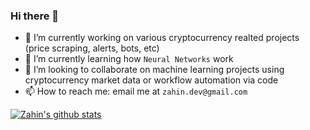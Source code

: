 ### Hi there 👋

<!--
**zahin-mohammad/zahin-mohammad** is a ✨ _special_ ✨ repository because its `README.md` (this file) appears on your GitHub profile.
-->

- 🔭 I’m currently working on various cryptocurrency realted projects (price scraping, alerts, bots, etc)
- 🌱 I’m currently learning how `Neural Networks` work
- 👯 I’m looking to collaborate on machine learning projects using cryptocurrency market data or workflow automation via code
- 📫 How to reach me: email me at `zahin.dev@gmail.com`
<!-- - ⚡ Fun fact: ... -->
[![Zahin's github stats](https://github-readme-stats.vercel.app/api?username=zahin-mohammad&hide=stars&count_private=true&show_icons=true)](https://github.com/anuraghazra/github-readme-stats)
